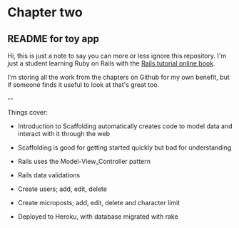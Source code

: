 # Chapter two 
## README for toy app 

Hi, this is just a note to say you can more or less ignore this repository. I'm just a student learning Ruby on Rails with the [Rails tutorial online book](https://www.railstutorial.org/book). 

I'm storing all the work from the chapters on Github for my own benefit, but if someone finds it useful to look at that's great too. 

--

Things cover:

* Introduction to Scaffolding automatically creates code to model data and interact with it through the web

* Scaffolding is good for getting started quickly but bad for understanding

* Rails uses the Model-View_Controller pattern 

* Rails data validations

* Create users; add, edit, delete

* Create microposts; add, edit, delete and character limit

* Deployed to Heroku, with database migrated with rake